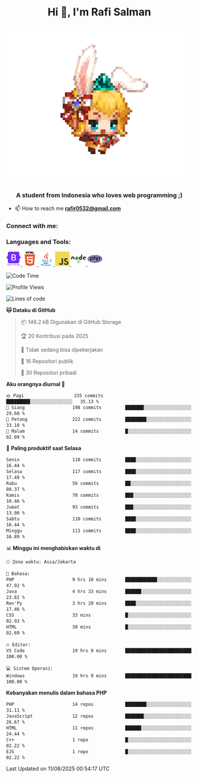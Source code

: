 <h1 align="center">Hi 👋, I'm Rafi Salman</h1>
<img src="img/lp.gif" /> 
<h3 align="center">A student from Indonesia who loves web programming ;)</h3>

- 📫 How to reach me **rafir0532@gmail.com**

<h3 align="left">Connect with me:</h3>
<p align="left">
</p>

<h3 align="left">Languages and Tools:</h3>
<p align="left"> <a href="https://getbootstrap.com" target="_blank" rel="noreferrer"> <img src="https://raw.githubusercontent.com/devicons/devicon/master/icons/bootstrap/bootstrap-plain-wordmark.svg" alt="bootstrap" width="40" height="40"/> </a> <a href="https://www.w3.org/html/" target="_blank" rel="noreferrer"> <img src="https://raw.githubusercontent.com/devicons/devicon/master/icons/html5/html5-original-wordmark.svg" alt="html5" width="40" height="40"/> </a> <a href="https://www.java.com" target="_blank" rel="noreferrer"> <img src="https://raw.githubusercontent.com/devicons/devicon/master/icons/java/java-original.svg" alt="java" width="40" height="40"/> </a> <a href="https://developer.mozilla.org/en-US/docs/Web/JavaScript" target="_blank" rel="noreferrer"> <img src="https://raw.githubusercontent.com/devicons/devicon/master/icons/javascript/javascript-original.svg" alt="javascript" width="40" height="40"/> </a> <a href="https://nodejs.org" target="_blank" rel="noreferrer"> <img src="https://raw.githubusercontent.com/devicons/devicon/master/icons/nodejs/nodejs-original-wordmark.svg" alt="nodejs" width="40" height="40"/> </a> <a href="https://www.php.net" target="_blank" rel="noreferrer"> <img src="https://raw.githubusercontent.com/devicons/devicon/master/icons/php/php-original.svg" alt="php" width="40" height="40"/> </a> </p>

<!--START_SECTION:waka-->
![Code Time](http://img.shields.io/badge/Code%20Time-579%20hrs%2054%20mins-blue)

![Profile Views](http://img.shields.io/badge/Profil%20dilihat-2-blue)

![Lines of code](https://img.shields.io/badge/Sejak%20Hello%20World%20aku%20telah%20menulis-1.8%20million%20baris%20kode-blue)

**🐱 Dataku di GitHub** 

> 📦 146.2 kB Digunakan di GitHub Storage 
 > 
> 🏆 20 Kontribusi pada 2025
 > 
> 🚫 Tidak sedang bisa dipekerjakan
 > 
> 📜 16 Repositori publik 
 > 
> 🔑 30 Repositori pribadi 
 > 
**Aku orangnya diurnal 🐤** 

```text
🌞 Pagi                   235 commits         █████████░░░░░░░░░░░░░░░░   35.13 % 
🌆 Siang                  198 commits         ███████░░░░░░░░░░░░░░░░░░   29.60 % 
🌃 Petang                 222 commits         ████████░░░░░░░░░░░░░░░░░   33.18 % 
🌙 Malam                  14 commits          █░░░░░░░░░░░░░░░░░░░░░░░░   02.09 % 
```
📅 **Paling produktif saat Selasa** 

```text
Senin                    110 commits         ████░░░░░░░░░░░░░░░░░░░░░   16.44 % 
Selasa                   117 commits         ████░░░░░░░░░░░░░░░░░░░░░   17.49 % 
Rabu                     56 commits          ██░░░░░░░░░░░░░░░░░░░░░░░   08.37 % 
Kamis                    70 commits          ███░░░░░░░░░░░░░░░░░░░░░░   10.46 % 
Jumat                    93 commits          ███░░░░░░░░░░░░░░░░░░░░░░   13.90 % 
Sabtu                    110 commits         ████░░░░░░░░░░░░░░░░░░░░░   16.44 % 
Minggu                   113 commits         ████░░░░░░░░░░░░░░░░░░░░░   16.89 % 
```


📊 **Minggu ini menghabiskan waktu di** 

```text
🕑︎ Zona waktu: Asia/Jakarta

💬 Bahasa: 
PHP                      9 hrs 10 mins       ████████████░░░░░░░░░░░░░   47.92 % 
Java                     4 hrs 33 mins       ██████░░░░░░░░░░░░░░░░░░░   23.82 % 
Ren'Py                   3 hrs 20 mins       ████░░░░░░░░░░░░░░░░░░░░░   17.46 % 
CSS                      33 mins             █░░░░░░░░░░░░░░░░░░░░░░░░   02.93 % 
HTML                     30 mins             █░░░░░░░░░░░░░░░░░░░░░░░░   02.69 % 

🔥 Editor: 
VS Code                  19 hrs 9 mins       █████████████████████████   100.00 % 

💻 Sistem Operasi: 
Windows                  19 hrs 9 mins       █████████████████████████   100.00 % 
```

**Kebanyakan menulis dalam bahasa PHP** 

```text
PHP                      14 repos            ████████░░░░░░░░░░░░░░░░░   31.11 % 
JavaScript               12 repos            ███████░░░░░░░░░░░░░░░░░░   26.67 % 
HTML                     11 repos            ██████░░░░░░░░░░░░░░░░░░░   24.44 % 
C++                      1 repo              █░░░░░░░░░░░░░░░░░░░░░░░░   02.22 % 
EJS                      1 repo              █░░░░░░░░░░░░░░░░░░░░░░░░   02.22 % 
```




 Last Updated on 11/08/2025 00:54:17 UTC
<!--END_SECTION:waka-->
